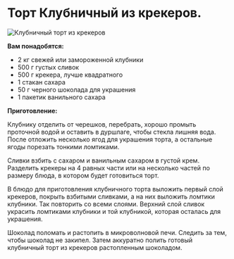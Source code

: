# Торт Клубничный из крекеров.

![Клубничный торт из крекеров](/images/Kulinar/Desert/tort_kreker_klubnika.jpg 'Клубничный торт из крекеров')

**Вам понадобятся:**

- 2 кг свежей или замороженной клубники
- 500 г густых сливок
- 500 г крекера, лучше квадратного
- 1 стакан сахара
- 50 г черного шоколада для украшения
- 1 пакетик ванильного сахара

**Приготовление:**

Клубнику отделить от черешков, перебрать, хорошо промыть проточной водой и оставить в дуршлаге, чтобы стекла лишняя вода. После отложить несколько ягод для украшения торта, а остальные ягоды порезать тонкими ломтиками.

Сливки взбить с сахаром и ванильным сахаром в густой крем. Разделить крекеры на 4 равных части или на несколько частей по размеру блюда, в котором будет готовиться торт.

В блюдо для приготовления клубничного торта выложить первый слой крекеров, покрыть взбитыми сливками, а на них выложить ломтики клубники. Так повторить со всеми слоями. Верхний слой сливок украсить ломтиками клубники и той клубникой, которая осталась для украшения.

Шоколад поломать и растопить в микроволновой печи. Следить за тем, чтобы шоколад не закипел. Затем аккуратно полить готовый клубничный торт из крекеров растопленным шоколадом.
